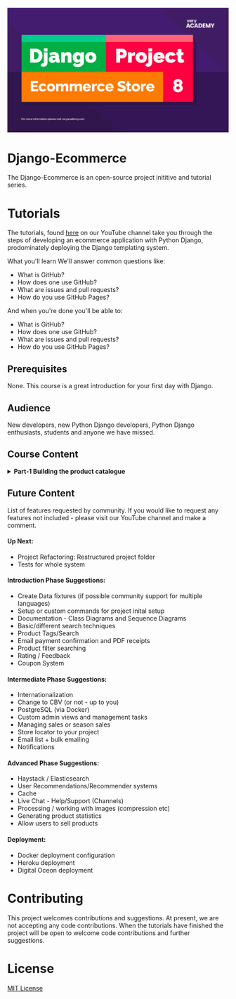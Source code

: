 ![alt text](test3.png)
# Django-Ecommerce
The Django-Ecommerce is an open-source project inititive and tutorial series.   

# Tutorials
The tutorials, found [here](https://www.youtube.com/watch?v=UqSJCVePEWU&list=PLOLrQ9Pn6caxY4Q1U9RjO1bulQp5NDYS_) on our YouTube channel take you through the steps of developing an ecommerce application with Python Django, prodominately deploying the Django templating system.

What you'll learn
We'll answer common questions like:

<ul>
<li>What is GitHub?</li>
<li>How does one use GitHub?</li>
<li>What are issues and pull requests?</li>
<li>How do you use GitHub Pages?</li>
</ul>

And when you're done you'll be able to:

<ul>
<li>What is GitHub?</li>
<li>How does one use GitHub?</li>
<li>What are issues and pull requests?</li>
<li>How do you use GitHub Pages?</li>
</ul>


## Prerequisites
None. This course is a great introduction for your first day with Django.

## Audience
New developers, new Python Django developers, Python Django enthusiasts, students and anyone we have missed.

## Course Content

<details>
<summary><b>Part-1 Building the product catalogue</b>
</summary>
<br>
This first tutorial is most definitely aimed at Django beginners where we cover the basics of developing Django views, URLS, models and get started with testing our application. By the end of this tutorial you will have a working product catalogue which will form the basis of our Ecommerce application.  
<br><br>
<ul>
<li>Completed source repository</li>
<li>Link to Video Tutorial</li>
</ul>

</details>

## Future Content
List of features requested by community. If you would like to request any features not included - please visit our YouTube channel and make a comment.

#### Up Next:
+ Project Refactoring: Restructured project folder
+ Tests for whole system

#### Introduction Phase Suggestions:

+ Create Data fixtures (if possible community support for multiple languages)
+ Setup or custom commands for project inital setup
+ Documentation - Class Diagrams and Sequence Diagrams
+ Basic/different search techniques
+ Product Tags/Search
+ Email payment confirmation and PDF receipts
+ Product filter searching
+ Rating / Feedback
+ Coupon System

#### Intermediate Phase Suggestions:
+ Internationalization
+ Change to CBV (or not - up to you)
+ PostgreSQL (via Docker)
+ Custom admin views and management tasks
+ Managing sales or season sales
+ Store locator to your project
+ Email list + bulk emailing
+ Notifications

#### Advanced Phase Suggestions:
+ Haystack / Elasticsearch
+ User Recommendations/Recommender systems
+ Cache
+ Live Chat - Help/Support (Channels)
+ Processing / working with images (compression etc)
+ Generating product statistics
+ Allow users to sell products

#### Deployment:
+ Docker deployment configuration
+ Heroku deployment
+ Digital Oceon deployment

# Contributing
This project welcomes contributions and suggestions. At present, we are not accepting any code contributions. When the tutorials have finished the project will be open to welcome code contributions and further suggestions.

# License
[MIT License](LICENSE)



